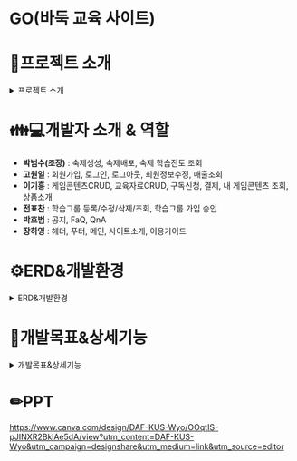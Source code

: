 # GO(바둑 교육 사이트) 

# 📢프로젝트 소개 

<details>
  <summary>프로젝트 소개</summary>
  
  ### 🔎개요
  - 바둑에 대해 단계별로 학습 할 수 있는 사이트를 만들기 위함

  ### 🔎개발 목적
  - 바둑을 모르는 사람도 최도한의 도움과 재미를 통해 바둑을 배우게 하는 것
  - 국내뿐 아니라 해외에서도 온라인을 통해 체계적인 바둑 교육이 가능케 하기 위함
  - 단기적으로 학원 학생을 대상으로 기원이 서비스하는 각종 교육 프로그램의 사용을 확산시키고, 바둑에 관심이 있는 일반인들이 많이 찾게 하기 위함

  ### 🔎개발기간
  - 2024.2.5 ~ 2024.3.5

  ### 🔎개발 업무
  - 학원의 교육자가 **게임콘텐츠 구매**를 해서 본인이 수업 할 **학습 그룹을 개설**하고 학생들은 교육자가 개설한 **그룹을 선택하여 가입 신청**을 한다
    교육자는 자신이 만든 그룹에 가입 신청한 학생이 있으면 **가입 승인**을 하여 학습 그룹을 완성
    
  - 이후 교육자가 숙제를 만들어 **학생들에게 배포하면** 학생은 본인에게 부여된 숙제가 있는지를 확인하고 학습한 내용을 **기술하여 등록하고**, 교육자는 학생이 제출한 숙제 수행 내용을 **평가한다.**
  - 게임콘텐츠를 구매하면 유료 학습자료(튜툐리얼, 교육 영상)를 시청 할 수 있으며, 운영관리자는 본 업무가 이루어지도록 게임콘텐츠/학습자료 및 게시판 내용을 **수시로 등록한다.**

  ### 🔎기대효과
  - **전문가와의 상호작용:** 프로 바둑 선수나 전문가들과의 온라인 강의, 실시간 질문과 답변 등을 통해 학습자들은 전문가들의 경험과 지식을 배울 수 있습니다.

  - **평가와 피드백:** 학습자의 실력을 정량적으로 평가하고 개선 방향을 제시할 수 있습니다. 학습자는 자신의 성장을 실시간으로 확인하고 피드백을 받아 개선할 수 있습니다.
  
</details>

# 👪💻개발자 소개 & 역할

- **박범수(조장)** : 숙제생성, 숙제배포, 숙제 학습진도 조회
- **고원일** : 회원가입, 로그인, 로그아웃, 회원정보수정, 매출조회
- **이기흥** : 게임콘텐츠CRUD, 교육자료CRUD, 구독신청, 결제, 내 게임콘텐츠 조회, 상품소개
- **전표찬** : 학습그룹 등록/수정/삭제/조회, 학습그룹 가입 승인
- **박호범** : 공지, FaQ, QnA
- **장하영** : 헤더, 푸터, 메인, 사이트소개, 이용가이드

# ⚙ERD&개발환경

<details>
  <summary>ERD&개발환경</summary>

![erd](https://github.com/badukEdu/badukEdu2/assets/148045978/c54bf55f-f03c-4149-9129-8d9ff94e0b13)

## :wrench:DB : ![dbeaver](https://img.shields.io/badge/dbeaver-F80000?style=for-the-badge&logo=dbeaver&logoColor=white)   , ![Oracle](https://img.shields.io/badge/Oracle-F80000?style=for-the-badge&logo=oracle&logoColor=white)   
## :wrench:백엔드 : ![Java](https://img.shields.io/badge/java-%23ED8B00.svg?style=for-the-badge&logo=openjdk&logoColor=white), ![Spring](https://img.shields.io/badge/spring-%236DB33F.svg?style=for-the-badge&logo=spring&logoColor=white),<img src="https://img.shields.io/badge/springboot-6DB33F?style=for-the-badge&logo=springboot&logoColor=white">, <img src="https://img.shields.io/badge/Spring Security-6DB33F?style=for-the-badge&logo=Spring Security&logoColor=white">, ![json](https://img.shields.io/badge/json-%23ED8B00.svg?style=for-the-badge&logo=json&logoColor=white)
## :wrench:프론트엔드 : ![HTML5](https://img.shields.io/badge/html5-%23E34F26.svg?style=for-the-badge&logo=html5&logoColor=white), ![CSS3](https://img.shields.io/badge/css3-%231572B6.svg?style=for-the-badge&logo=css3&logoColor=white), ![JavaScript](https://img.shields.io/badge/javascript-%23323330.svg?style=for-the-badge&logo=javascript&logoColor=%23F7DF1E), ![Bootstrap](https://img.shields.io/badge/bootstrap-%238511FA.svg?style=for-the-badge&logo=bootstrap&logoColor=white), <img src="https://img.shields.io/badge/Thymeleaf-005F0F?style=for-the-badge&logo=Thymeleaf&logoColor=white">
## :wrench:웹서버 : ![Apache Tomcat](https://img.shields.io/badge/apache%20tomcat-%23F8DC75.svg?style=for-the-badge&logo=apache-tomcat&logoColor=black)
## :wrench:협업 : ![Git](https://img.shields.io/badge/git-%23F05033.svg?style=for-the-badge&logo=git&logoColor=white),![GitHub](https://img.shields.io/badge/github-%23121011.svg?style=for-the-badge&logo=github&logoColor=white), ![sourcetree](https://img.shields.io/badge/sourcetree-%23121011.svg?style=for-the-badge&logo=sourcetree&logoColor=bule)
## :wrench:Tool : ![IntelliJ IDEA](https://img.shields.io/badge/IntelliJIDEA-000000.svg?style=for-the-badge&logo=intellij-idea&logoColor=white), ![Gradle](https://img.shields.io/badge/Gradle-02303A.svg?style=for-the-badge&logo=Gradle&logoColor=white)
## :wrench:CI/CD : ![Jenkins](https://img.shields.io/badge/jenkins-%232C5263.svg?style=for-the-badge&logo=jenkins&logoColor=white), ![AWS](https://img.shields.io/badge/AWS-%23FF9900.svg?style=for-the-badge&logo=amazon-aws&logoColor=white), ![Docker](https://img.shields.io/badge/docker-%230db7ed.svg?style=for-the-badge&logo=docker&logoColor=white)
## :wrench:기타 : ![ChatGPT](https://img.shields.io/badge/chatGPT-74aa9c?style=for-the-badge&logo=openai&logoColor=white) ![Google Chrome](https://img.shields.io/badge/Google%20Chrome-4285F4?style=for-the-badge&logo=GoogleChrome&logoColor=white)


</details>

# 📓개발목표&상세기능

<details>
  <summary>개발목표&상세기능</summary>

  ## 🔎개발목표

  회원 - 
  회원가입, 로그인, 아이디 찾기, 비밀번호 찾기, 회원탈퇴, 회원정보수정
  
  이용안내 - 
  사이트 소개, 이용 가이드, 상품 소개, Notice & FaQ, Q&A
  
  구독서비스 - 
  게임콘텐츠 구독신청, 결제, 내 게임콘텐츠 조회
  
  학습서비스 - 
  학습그룹 가입 신청, 가입승인 대기 목록, 숙제 목록
  
  교육자마당 - 
  학습그룹 등록/조회, 학습 그룹 상세, 학습그룹 가입 승인,
  숙제 생성/조회, 숙제 배포, 숙제 학습 진도 조회
  
  운영마당 - 
  게임콘텐츠 등록/조회, 교육자료 등록/조회, 공지등록, 매출조회, 회원관리

  ## 🔎상세기능
  
  ### :open_file_folder: 메인페이지 <br>

  1. 미로그인 상태일 떄 정해진 권한에 따라 이용안내 탭만 이용 가능하고, 사이드탭 미출력
  2. 로그인한 회원의 권한에 따라 상단 탭의 종류 차별화
  3. 상단 탭으로 이동할 수 있도록 각각 링크 연결
  4. 등록한 공지사항 확인할 수 있도록 출력

  ### :open_file_folder: 이용안내 <br>

  1. 사이트 소개 : 사이트를 소개하는 페이지
  2. 이용 가이드 : 권한별로 이용할 수 있는 흐름을 제공
  3. 상품 소개 : 관리자가 등록한 컨텐츠들을 확인 가능
  4. Notice & FaQ : 관리자가 등록한 공지사항과 FaQ
  5. Q&A : 이용자가 등록한 질문에 관리자가 답변
  
  ### :open_file_folder: 회원 <br>
  
  #### 회원가입
  
  1. 이메일 인증과 자카스크립트 인증번호 유효시간
  2. 아이디/비밀번호 검증
  3. 구글을 통한 인증번호 발송 후 인증번호 입력 시 이메일 인증 확인 완료
  4. 약관 동의 후 가입 가능
  5. 가입 시 데이터 저장
  
  #### 로그인
  
  1. 아이디/비밀번호 찾기 기능
  2. 자동 로그인 체크 시 일정 시간 로그인 유지

  ### :open_file_folder: 운영마당 <br>
  
  #### 게임컨텐츠
  1. 등록 시 구독개월 입력 후 구독 가능 기간 시작일을 입력하면 종료일이 자동 입력
  2. 등록 시 정가와 할인율을 입력하면 판매가 자동 입력
  3. 등록 시 썸네일(이미지) 등록
  4. 교육 자료 등록 시 자료 구분별, 서비스 구분별 등록 가능
  5. 게임컨텐츠, 교육자료 수정, 삭제 기능

  #### 공지
  1. 공지 등록 시 분류 사향에 따라 등록
  2. 중요글 체크로 상단에 노출 기능
  3. 게시일자 체크로 즉시 게시 / 게시 예정일 지정
  4. 게시 예정일로 지정했다가 즉시 게시로 변경 시 게시
  5. 조회수 증가 기능

  #### 매출
  1. 교육자, 사용자가 구독한 내역을 검색, 조회
  2. 매출을 월/일별로 기간 설정하여 그래프로 출력

  #### 회원
  1. 가입한 회원들 목록을 검색, 조회
  2. 회원의 권한 수정, 및 회원 삭제
  3. 월/일별로 기간 설정하여 회원 가입 추이 그래프


  ### :open_file_folder: 교육자마당 <br>



  ### :open_file_folder: 학습서비스 <br>


  ### :open_file_folder: 구독서비스 <br>
  
</details>



# ✏PPT 
https://www.canva.com/design/DAF-KUS-Wyo/OOqtIS-pJINXR2BklAe5dA/view?utm_content=DAF-KUS-Wyo&utm_campaign=designshare&utm_medium=link&utm_source=editor


